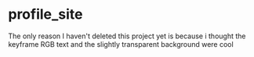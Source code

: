 # profile_site
The only reason I haven't deleted this project yet is because i thought the keyframe RGB text and the slightly transparent background were cool


